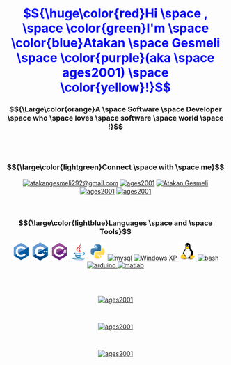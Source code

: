 <h1 style=color:blue align="center">$${\huge\color{red}Hi \space , \space \color{green}I'm \space \color{blue}Atakan \space Gesmeli \space \color{purple}(aka \space ages2001) \space \color{yellow}!}$$</h1>
<h3 align="center">$${\Large\color{orange}A \space Software \space Developer \space who \space loves \space software \space world \space !}$$</h3>
<br>
<br>
<h3 align="center">$${\large\color{lightgreen}Connect \space with \space me}$$</h3>
<p align="center">
<a href="mailto:atakangesmeli292@gmail.com" target="blank"><img align="center" src="https://upload.wikimedia.org/wikipedia/commons/7/7e/Gmail_icon_%282020%29.svg" alt="atakangesmeli292@gmail.com" height="30" width="40" /></a>
<a href="https://instagram.com/ages2001" target="blank"><img align="center" src="https://raw.githubusercontent.com/rahuldkjain/github-profile-readme-generator/master/src/images/icons/Social/instagram.svg" alt="ages2001" height="30" width="40" /></a>
<a href="https://www.linkedin.com/in/atakan-gesmeli-5873a322b" target="blank"><img align="center" src="https://raw.githubusercontent.com/rahuldkjain/github-profile-readme-generator/master/src/images/icons/Social/linked-in-alt.svg" alt="Atakan Gesmeli" height="30" width="40" /></a>
<a href="https://twitter.com/ages2001" target="blank"><img align="center" src="https://github-production-user-asset-6210df.s3.amazonaws.com/95752873/264682060-a88e17b4-731f-470d-b0ce-732baed056f0.svg" alt="ages2001" height="30" width="40" /></a>
<a href="https://www.youtube.com/channel/UCTglQhNMsAX1HouwY0hxhpQ" target="blank"><img align="center" src="https://raw.githubusercontent.com/rahuldkjain/github-profile-readme-generator/master/src/images/icons/Social/youtube.svg" alt="ages2001" height="30" width="40" /></a>
</p>
<br>
<h3 align="center">$${\large\color{lightblue}Languages \space and \space Tools}$$</h3>
<p align="center"> <a href="https://www.gnu.org/software/gnu-c-manual/" target="_blank" rel="noreferrer"> <img src="https://raw.githubusercontent.com/devicons/devicon/master/icons/c/c-original.svg" alt="c" width="40" height="40"/> </a> <a href="https://isocpp.org/" target="_blank" rel="noreferrer"> <img src="https://raw.githubusercontent.com/devicons/devicon/master/icons/cplusplus/cplusplus-original.svg" alt="cplusplus" width="40" height="40"/> </a> <a href="https://learn.microsoft.com/en-us/dotnet/csharp/" target="_blank" rel="noreferrer"> <img src="https://raw.githubusercontent.com/devicons/devicon/master/icons/csharp/csharp-original.svg" alt="csharp" width="40" height="40"/> </a> <a href="https://www.java.com" target="_blank" rel="noreferrer"> <img src="https://raw.githubusercontent.com/devicons/devicon/master/icons/java/java-original.svg" alt="java" width="40" height="40"/> </a> <a href="https://www.python.org" target="_blank" rel="noreferrer"> <img src="https://raw.githubusercontent.com/devicons/devicon/master/icons/python/python-original.svg" alt="python" width="40" height="40"/> </a> </a> <a href="https://www.mysql.com/" target="_blank" rel="noreferrer"> <img src="https://www.mysql.com/common/logos/logo-mysql-170x115.png" alt="mysql" width="40" height="40"/> </a>  <a href="https://www.windows.com/" target="_blank" rel="noreferrer"> <img src="https://github-production-user-asset-6210df.s3.amazonaws.com/95752873/264667820-c47d84e8-d95f-4e02-bc4e-244fa260ccad.png" alt="Windows XP" width="40" height="40"/> </a> <a href="https://www.linux.org/" target="_blank" rel="noreferrer"> <img src="https://raw.githubusercontent.com/devicons/devicon/master/icons/linux/linux-original.svg" alt="linux" width="40" height="40"/> </a> <a href="https://www.gnu.org/software/bash/" target="_blank" rel="noreferrer"> <img src="https://img.icons8.com/fluency/48/bash.png" alt="bash" width="40" height="40"/> </a> <a href="https://www.arduino.cc/" target="_blank" rel="noreferrer"> <img src="https://cdn.worldvectorlogo.com/logos/arduino-1.svg" alt="arduino" width="40" height="40"/> </a> <a href="https://www.mathworks.com/" target="_blank" rel="noreferrer"> <img src="https://upload.wikimedia.org/wikipedia/commons/2/21/Matlab_Logo.png" alt="matlab" width="40" height="40"/> </p>
<br>
<br>
<p align="center"><img src="https://github-readme-stats.vercel.app/api/top-langs?username=ages2001&show_icons=true&theme=dark&locale=en&layout=compact" alt="ages2001" /></p>
<br>
<p align="center"><img src="https://github-readme-stats.vercel.app/api?username=ages2001&show_icons=true&theme=dark&locale=en" alt="ages2001" /></p>
<br>
<p align="center"><img src="https://github-readme-streak-stats.herokuapp.com/?user=ages2001&theme=dark" alt="ages2001" /></p>

